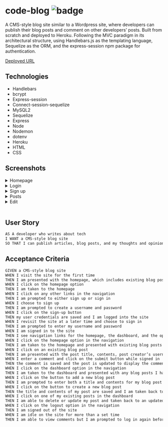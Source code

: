 # code-blog ![badge](https://img.shields.io/badge/MIT-license-green)

A CMS-style blog site similar to a Wordpress site, where developers can publish their blog posts and comment on other developers’ posts. Built from scratch and deployed to Heroku. Following the MVC paradigm in its architectural structure, using Handlebars.js as the templating language, Sequelize as the ORM, and the express-session npm package for authentication.

[Deployed URL](...)

## Technologies

- Handlebars
- bcrypt
- Express-session
- Connect-session-sequelize
- MySQL2
- Sequelize
- Express
- Node
- Nodemon
- dotenv
- Heroku
- HTML
- CSS

## Screenshots

<details>
<summary>Homepage</summary>

![homepage](...)

</details>

<details>
<summary>Login</summary>

![Login](...)

</details>

<details>
<summary>Sign up</summary>

![Sign up](...)

</details>

<details>
<summary>Posts</summary>

![Posts](...)

</details>

<details>
<summary>Edit</summary>

![Edit](...)

</details>
</br>

## User Story

```md
AS A developer who writes about tech
I WANT a CMS-style blog site
SO THAT I can publish articles, blog posts, and my thoughts and opinions
```

## Acceptance Criteria

```md
GIVEN a CMS-style blog site
WHEN I visit the site for the first time
THEN I am presented with the homepage, which includes existing blog posts if any have been posted; navigation links for the homepage and the dashboard; and the option to log in
WHEN I click on the homepage option
THEN I am taken to the homepage
WHEN I click on any other links in the navigation
THEN I am prompted to either sign up or sign in
WHEN I choose to sign up
THEN I am prompted to create a username and password
WHEN I click on the sign-up button
THEN my user credentials are saved and I am logged into the site
WHEN I revisit the site at a later time and choose to sign in
THEN I am prompted to enter my username and password
WHEN I am signed in to the site
THEN I see navigation links for the homepage, the dashboard, and the option to log out
WHEN I click on the homepage option in the navigation
THEN I am taken to the homepage and presented with existing blog posts that include the post title and the date created
WHEN I click on an existing blog post
THEN I am presented with the post title, contents, post creator’s username, and date created for that post and have the option to leave a comment
WHEN I enter a comment and click on the submit button while signed in
THEN the comment is saved and the post is updated to display the comment, the comment creator’s username, and the date created
WHEN I click on the dashboard option in the navigation
THEN I am taken to the dashboard and presented with any blog posts I have already created and the option to add a new blog post
WHEN I click on the button to add a new blog post
THEN I am prompted to enter both a title and contents for my blog post
WHEN I click on the button to create a new blog post
THEN the title and contents of my post are saved and I am taken back to an updated dashboard with my new blog post
WHEN I click on one of my existing posts in the dashboard
THEN I am able to delete or update my post and taken back to an updated dashboard
WHEN I click on the logout option in the navigation
THEN I am signed out of the site
WHEN I am idle on the site for more than a set time
THEN I am able to view comments but I am prompted to log in again before I can add, update, or delete comments
```

